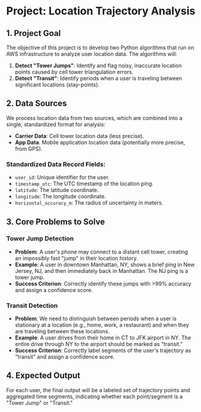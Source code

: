 # Project: Location Trajectory Analysis

## 1. Project Goal

The objective of this project is to develop two Python algorithms that run on AWS infrastructure to analyze user location data. The algorithms will:
1.  **Detect "Tower Jumps"**: Identify and flag noisy, inaccurate location points caused by cell tower triangulation errors.
2.  **Detect "Transit"**: Identify periods when a user is traveling between significant locations (stay-points).

## 2. Data Sources

We process location data from two sources, which are combined into a single, standardized format for analysis:

-   **Carrier Data**: Cell tower location data (less precise).
-   **App Data**: Mobile application location data (potentially more precise, from GPS).

### Standardized Data Record Fields:
-   `user_id`: Unique identifier for the user.
-   `timestamp_utc`: The UTC timestamp of the location ping.
-   `latitude`: The latitude coordinate.
-   `longitude`: The longitude coordinate.
-   `horizontal_accuracy_m`: The radius of uncertainty in meters.

## 3. Core Problems to Solve

### Tower Jump Detection
-   **Problem**: A user's phone may connect to a distant cell tower, creating an impossibly fast "jump" in their location history.
-   **Example**: A user in downtown Manhattan, NY, shows a brief ping in New Jersey, NJ, and then immediately back in Manhattan. The NJ ping is a tower jump.
-   **Success Criterion**: Correctly identify these jumps with >99% accuracy and assign a confidence score.

### Transit Detection
-   **Problem**: We need to distinguish between periods when a user is stationary at a location (e.g., home, work, a restaurant) and when they are traveling between these locations.
-   **Example**: A user drives from their home in CT to JFK airport in NY. The entire drive through NY to the airport should be marked as "transit."
-   **Success Criterion**: Correctly label segments of the user's trajectory as "transit" and assign a confidence score.

## 4. Expected Output

For each user, the final output will be a labeled set of trajectory points and aggregated time segments, indicating whether each point/segment is a "Tower Jump" or "Transit."
